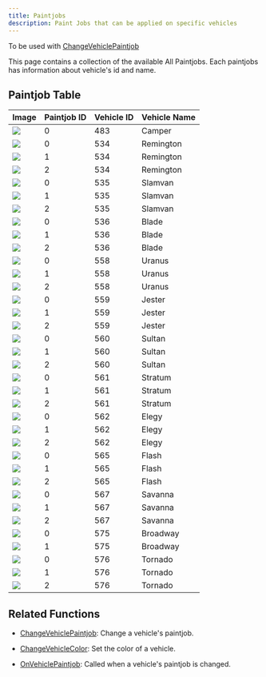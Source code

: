 ```yaml
---
title: Paintjobs
description: Paint Jobs that can be applied on specific vehicles
---
```


To be used with [ChangeVehiclePaintjob](../functions/ChangeVehiclePaintjob)

This page contains a collection of the available All Paintjobs. Each paintjobs has information about vehicle's id and name.

## Paintjob Table

| Image                                                  | Paintjob ID | Vehicle ID | Vehicle Name |
| ------------------------------------------------------ | ----------- | ---------- | ------------ |
| ![](/images/paintjobs/VehiclePaintjob_Camper_0.png)    | 0           | 483        | Camper       |
| ![](/images/paintjobs/VehiclePaintjob_Remington_0.png) | 0           | 534        | Remington    |
| ![](/images/paintjobs/VehiclePaintjob_Remington_1.png) | 1           | 534        | Remington    |
| ![](/images/paintjobs/VehiclePaintjob_Remington_2.png) | 2           | 534        | Remington    |
| ![](/images/paintjobs/VehiclePaintjob_Slamvan_0.png)   | 0           | 535        | Slamvan      |
| ![](/images/paintjobs/VehiclePaintjob_Slamvan_1.png)   | 1           | 535        | Slamvan      |
| ![](/images/paintjobs/VehiclePaintjob_Slamvan_2.png)   | 2           | 535        | Slamvan      |
| ![](/images/paintjobs/VehiclePaintjob_Blade_0.png)     | 0           | 536        | Blade        |
| ![](/images/paintjobs/VehiclePaintjob_Blade_0.png)     | 1           | 536        | Blade        |
| ![](/images/paintjobs/VehiclePaintjob_Blade_0.png)     | 2           | 536        | Blade        |
| ![](/images/paintjobs/VehiclePaintjob_Uranus_0.png)    | 0           | 558        | Uranus       |
| ![](/images/paintjobs/VehiclePaintjob_Uranus_0.png)    | 1           | 558        | Uranus       |
| ![](/images/paintjobs/VehiclePaintjob_Uranus_0.png)    | 2           | 558        | Uranus       |
| ![](/images/paintjobs/VehiclePaintjob_Jester_0.png)    | 0           | 559        | Jester       |
| ![](/images/paintjobs/VehiclePaintjob_Jester_1.png)    | 1           | 559        | Jester       |
| ![](/images/paintjobs/VehiclePaintjob_Jester_2.png)    | 2           | 559        | Jester       |
| ![](/images/paintjobs/VehiclePaintjob_Sultan_0.png)    | 0           | 560        | Sultan       |
| ![](/images/paintjobs/VehiclePaintjob_Sultan_1.png)    | 1           | 560        | Sultan       |
| ![](/images/paintjobs/VehiclePaintjob_Sultan_2.png)    | 2           | 560        | Sultan       |
| ![](/images/paintjobs/VehiclePaintjob_Stratum_0.png)   | 0           | 561        | Stratum      |
| ![](/images/paintjobs/VehiclePaintjob_Stratum_1.png)   | 1           | 561        | Stratum      |
| ![](/images/paintjobs/VehiclePaintjob_Stratum_2.png)   | 2           | 561        | Stratum      |
| ![](/images/paintjobs/VehiclePaintjob_Elegy_0.png)     | 0           | 562        | Elegy        |
| ![](/images/paintjobs/VehiclePaintjob_Elegy_1.png)     | 1           | 562        | Elegy        |
| ![](/images/paintjobs/VehiclePaintjob_Elegy_2.png)     | 2           | 562        | Elegy        |
| ![](/images/paintjobs/VehiclePaintjob_Flash_0.png)     | 0           | 565        | Flash        |
| ![](/images/paintjobs/VehiclePaintjob_Flash_1.png)     | 1           | 565        | Flash        |
| ![](/images/paintjobs/VehiclePaintjob_Flash_2.png)     | 2           | 565        | Flash        |
| ![](/images/paintjobs/VehiclePaintjob_Savanna_0.png)   | 0           | 567        | Savanna      |
| ![](/images/paintjobs/VehiclePaintjob_Savanna_1.png)   | 1           | 567        | Savanna      |
| ![](/images/paintjobs/VehiclePaintjob_Savanna_2.png)   | 2           | 567        | Savanna      |
| ![](/images/paintjobs/VehiclePaintjob_Broadway_0.png)  | 0           | 575        | Broadway     |
| ![](/images/paintjobs/VehiclePaintjob_Broadway_1.png)  | 1           | 575        | Broadway     |
| ![](/images/paintjobs/VehiclePaintjob_Tornado_0.png)   | 0           | 576        | Tornado      |
| ![](/images/paintjobs/VehiclePaintjob_Tornado_1.png)   | 1           | 576        | Tornado      |
| ![](/images/paintjobs/VehiclePaintjob_Tornado_2.png)   | 2           | 576        | Tornado      |

## Related Functions

- [ChangeVehiclePaintjob](../functions/ChangeVehiclePaintjob): Change a vehicle's paintjob.
- [ChangeVehicleColor](ChangeVehicleColor): Set the color of a vehicle.

- [OnVehiclePaintjob](../callbacks/OnVehiclePaintjob): Called when a vehicle's paintjob is changed.
